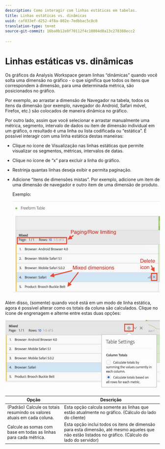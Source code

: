 ```yaml
---
description: Como interagir com linhas estáticas em tabelas.
title: Linhas estáticas vs. dinâmicas
uuid: caf033ef-d252-4f8a-802e-7edbbac5c8c0
translation-type: tm+mt
source-git-commit: 16ba0b12e0f70112f4c10804d0a13c278388ecc2

---
```



# Linhas estáticas vs. dinâmicas

Os gráficos da Analysis Workspace geram linhas “dinâmicas” quando você solta uma dimensão no gráfico - o que significa que todos os itens que correspondem à dimensão, para uma determinada métrica, são posicionados no gráfico.

Por exemplo, ao arrastar a dimensão de Navegador na tabela, todos os itens da dimensão (por exemplo, navegador do Android, Safari móvel, Firefox, etc.) são colocados de maneira dinâmica no gráfico.

Por outro lado, assim que você selecionar e arrastar manualmente uma métrica, segmento, intervalo de dados ou item de dimensão individual em um gráfico, o resultado é uma linha ou lista codificada ou “estática”. É possível interagir com uma linha estática destas maneiras:

* Clique no ícone de Visualização nas linhas estáticas que permite visualizar os segmentos, métricas, intervalos de datas.
* Clique no ícone de “x” para excluir a linha do gráfico.
* Restrinja quantas linhas deseja exibir e permita paginação.
* Adicione “itens de dimensões mistas”. Por exemplo, adicione um item de uma dimensão de navegador e outro item de uma dimensão de produto.

   Exemplo:

   ![](assets/static_rows.png)

Além disso, (somente) quando você está em um modo de linha estática, agora é possível alterar como os totais da coluna são calculados. Clique no ícone de engrenagem e alterne entre estas duas opções:

![](assets/column-totals.png)

| Opção | Descrição |
|---|---|
| (Padrão) Calcule os totais resumindo os valores atuais em cada coluna. | Esta opção calcula somente as linhas que estão atualmente no gráfico. (Cálculo do lado do cliente) |
| Calcule as somas com base em todas as linhas para cada métrica. | Esta opção inclui todos os itens de dimensão para esta dimensão, até mesmo aqueles que não estão listados no gráfico. (Cálculo do lado do servidor) |

